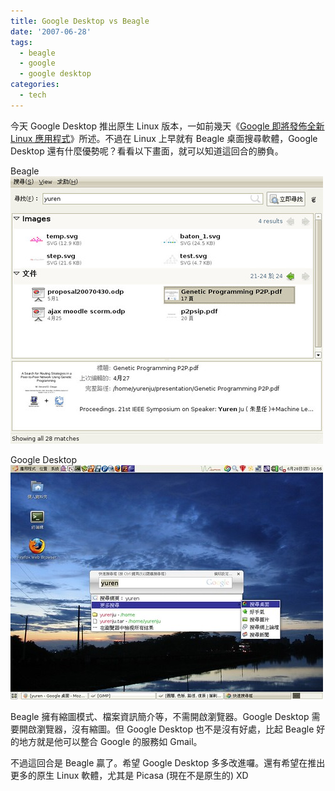 ```yaml
---
title: Google Desktop vs Beagle
date: '2007-06-28'
tags:
  - beagle
  - google
  - google desktop
categories:
  - tech
---
```

今天 Google Desktop 推出原生 Linux 版本，一如前幾天《[Google 即將發佈全新 Linux 應用程式](http://yurinfore.blogspot.com/2007/06/google-linux.html)》所述。不過在 Linux 上早就有 Beagle 桌面搜尋軟體，Google Desktop 還有什麼優勢呢？看看以下畫面，就可以知道這回合的勝負。  
  
Beagle  
[![Screenshot-Desktop Search: yuren.png](images/0.jpg)](http://www.flickr.com/photos/yurenju/643656511/ "相片分享")  
  
Google Desktop  
[![google-desktop-linux.png](images/1.jpg)](http://www.flickr.com/photos/yurenju/643657433/ "相片分享")  
  
Beagle 擁有縮圖模式、檔案資訊簡介等，不需開啟瀏覽器。Google Desktop 需要開啟瀏覽器，沒有縮圖。但 Google Desktop 也不是沒有好處，比起 Beagle 好的地方就是他可以整合 Google 的服務如 Gmail。  
  
不過這回合是 Beagle 贏了。希望 Google Desktop 多多改進囉。還有希望在推出更多的原生 Linux 軟體，尤其是 Picasa (現在不是原生的) XD